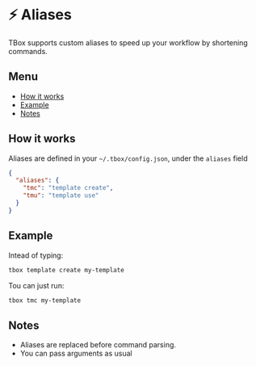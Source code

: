 # ⚡ Aliases

TBox supports custom aliases to speed up your workflow by shortening commands.

## Menu

- [How it works](#how-it-works)
- [Example](#example)
- [Notes](#notes)

## How it works

Aliases are defined in your `~/.tbox/config.json`, under the `aliases` field

```json
{
  "aliases": {
    "tmc": "template create",
    "tmu": "template use"
  }
}
```

## Example

Intead of typing:

```bash
tbox template create my-template
```

Tou can just run:

```bash
tbox tmc my-template
```

## Notes

- Aliases are replaced before command parsing.
- You can pass arguments as usual
